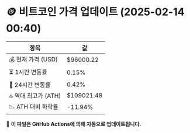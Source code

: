 # 🪙 비트코인 가격 업데이트 (2025-02-14 00:40)

| 항목                | 값 |
|--------------------|----------------|
| 💰 현재 가격 (USD) | $96000.22 |
| ⏳ 1시간 변동률    | 0.15% |
| 📆 24시간 변동률   | 0.42% |
| 🔝 역대 최고가 (ATH) | $109021.48 |
| 📉 ATH 대비 하락률 | -11.94% |

🔄 **이 파일은 GitHub Actions에 의해 자동으로 업데이트됩니다.**
